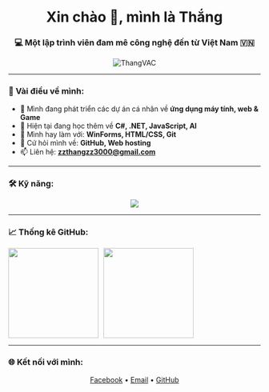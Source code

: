 <h1 align="center">Xin chào 👋, mình là Thắng</h1>
<h3 align="center">💻 Một lập trình viên đam mê công nghệ đến từ Việt Nam 🇻🇳</h3>

<p align="center">
  <img src="https://komarev.com/ghpvc/?username=ThangVAC&label=Lượt%20truy%20cập&color=0e75b6&style=flat" alt="ThangVAC" />
</p>

---

### 🚀 Vài điều về mình:

- 🔭 Mình đang phát triển các dự án cá nhân về **ứng dụng máy tính, web & Game**
- 🌱 Hiện tại đang học thêm về **C#, .NET, JavaScript, AI**
- 🧰 Mình hay làm với: **WinForms, HTML/CSS, Git**
- 💬 Cứ hỏi mình về: **GitHub, Web hosting**
- 📫 Liên hệ: **zzthangzz3000@gmail.com**

---

### 🛠️ Kỹ năng:
<p align="center">
  <img src="https://skillicons.dev/icons?i=cs,html,css,js,python,vscode,github" />
</p>

---

### 📈 Thống kê GitHub:
<p style="display: flex; gap: 10px;">
  <img src="https://github-readme-stats.vercel.app/api?username=ThangVAC&show_icons=true&theme=tokyonight" height="180" />
  <img src="https://github-readme-streak-stats.herokuapp.com?user=ThangVAC&theme=tokyonight" height="180" />
</p>

---

### 🌐 Kết nối với mình:
<p align="center">
  <a href="https://www.facebook.com/nguyen.thang.340881" target="_blank">Facebook</a> •
  <a href="mailto:zzthangzz3000@gmail.com">Email</a> •
  <a href="https://github.com/ThangVAC" target="_blank">GitHub</a>
</p>
